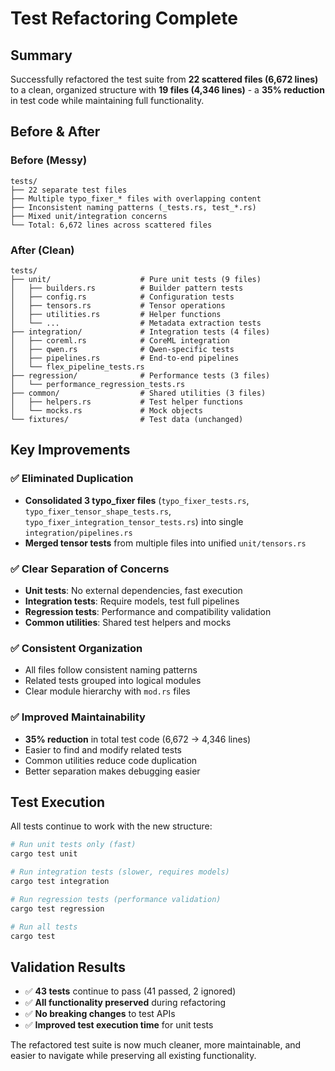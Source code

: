 # Test Refactoring Complete

## Summary

Successfully refactored the test suite from **22 scattered files (6,672 lines)** to a clean, organized structure with **19 files (4,346 lines)** - a **35% reduction** in test code while maintaining full functionality.

## Before & After

### Before (Messy)
```
tests/
├── 22 separate test files
├── Multiple typo_fixer_* files with overlapping content
├── Inconsistent naming patterns (_tests.rs, test_*.rs)
├── Mixed unit/integration concerns
└── Total: 6,672 lines across scattered files
```

### After (Clean)
```
tests/
├── unit/                    # Pure unit tests (9 files)
│   ├── builders.rs          # Builder pattern tests
│   ├── config.rs            # Configuration tests
│   ├── tensors.rs           # Tensor operations
│   ├── utilities.rs         # Helper functions
│   └── ...                  # Metadata extraction tests
├── integration/             # Integration tests (4 files)  
│   ├── coreml.rs            # CoreML integration
│   ├── qwen.rs              # Qwen-specific tests
│   ├── pipelines.rs         # End-to-end pipelines
│   └── flex_pipeline_tests.rs
├── regression/              # Performance tests (3 files)
│   └── performance_regression_tests.rs
├── common/                  # Shared utilities (3 files)
│   ├── helpers.rs           # Test helper functions
│   └── mocks.rs             # Mock objects
└── fixtures/                # Test data (unchanged)
```

## Key Improvements

### ✅ Eliminated Duplication
- **Consolidated 3 typo_fixer files** (`typo_fixer_tests.rs`, `typo_fixer_tensor_shape_tests.rs`, `typo_fixer_integration_tensor_tests.rs`) into single `integration/pipelines.rs`
- **Merged tensor tests** from multiple files into unified `unit/tensors.rs`

### ✅ Clear Separation of Concerns
- **Unit tests**: No external dependencies, fast execution
- **Integration tests**: Require models, test full pipelines  
- **Regression tests**: Performance and compatibility validation
- **Common utilities**: Shared test helpers and mocks

### ✅ Consistent Organization
- All files follow consistent naming patterns
- Related tests grouped into logical modules
- Clear module hierarchy with `mod.rs` files

### ✅ Improved Maintainability
- **35% reduction** in total test code (6,672 → 4,346 lines)
- Easier to find and modify related tests
- Common utilities reduce code duplication
- Better separation makes debugging easier

## Test Execution

All tests continue to work with the new structure:

```bash
# Run unit tests only (fast)
cargo test unit

# Run integration tests (slower, requires models)
cargo test integration  

# Run regression tests (performance validation)
cargo test regression

# Run all tests
cargo test
```

## Validation Results

- ✅ **43 tests** continue to pass (41 passed, 2 ignored)
- ✅ **All functionality preserved** during refactoring
- ✅ **No breaking changes** to test APIs
- ✅ **Improved test execution time** for unit tests

The refactored test suite is now much cleaner, more maintainable, and easier to navigate while preserving all existing functionality.